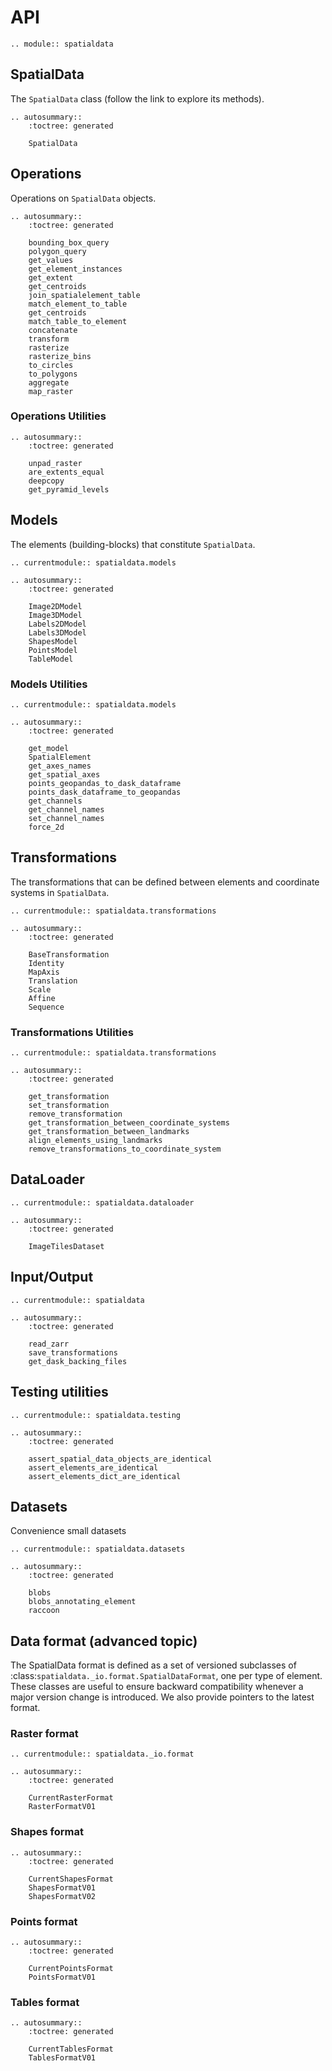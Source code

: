 # API

```{eval-rst}
.. module:: spatialdata
```

## SpatialData

The `SpatialData` class (follow the link to explore its methods).

```{eval-rst}
.. autosummary::
    :toctree: generated

    SpatialData
```

## Operations

Operations on `SpatialData` objects.

```{eval-rst}
.. autosummary::
    :toctree: generated

    bounding_box_query
    polygon_query
    get_values
    get_element_instances
    get_extent
    get_centroids
    join_spatialelement_table
    match_element_to_table
    get_centroids
    match_table_to_element
    concatenate
    transform
    rasterize
    rasterize_bins
    to_circles
    to_polygons
    aggregate
    map_raster
```

### Operations Utilities

```{eval-rst}
.. autosummary::
    :toctree: generated

    unpad_raster
    are_extents_equal
    deepcopy
    get_pyramid_levels
```

## Models

The elements (building-blocks) that constitute `SpatialData`.

```{eval-rst}
.. currentmodule:: spatialdata.models

.. autosummary::
    :toctree: generated

    Image2DModel
    Image3DModel
    Labels2DModel
    Labels3DModel
    ShapesModel
    PointsModel
    TableModel
```

### Models Utilities

```{eval-rst}
.. currentmodule:: spatialdata.models

.. autosummary::
    :toctree: generated

    get_model
    SpatialElement
    get_axes_names
    get_spatial_axes
    points_geopandas_to_dask_dataframe
    points_dask_dataframe_to_geopandas
    get_channels
    get_channel_names
    set_channel_names
    force_2d
```

## Transformations

The transformations that can be defined between elements and coordinate systems in `SpatialData`.

```{eval-rst}
.. currentmodule:: spatialdata.transformations

.. autosummary::
    :toctree: generated

    BaseTransformation
    Identity
    MapAxis
    Translation
    Scale
    Affine
    Sequence
```

### Transformations Utilities

```{eval-rst}
.. currentmodule:: spatialdata.transformations

.. autosummary::
    :toctree: generated

    get_transformation
    set_transformation
    remove_transformation
    get_transformation_between_coordinate_systems
    get_transformation_between_landmarks
    align_elements_using_landmarks
    remove_transformations_to_coordinate_system
```

## DataLoader

```{eval-rst}
.. currentmodule:: spatialdata.dataloader

.. autosummary::
    :toctree: generated

    ImageTilesDataset
```

## Input/Output

```{eval-rst}
.. currentmodule:: spatialdata

.. autosummary::
    :toctree: generated

    read_zarr
    save_transformations
    get_dask_backing_files
```

## Testing utilities

```{eval-rst}
.. currentmodule:: spatialdata.testing

.. autosummary::
    :toctree: generated

    assert_spatial_data_objects_are_identical
    assert_elements_are_identical
    assert_elements_dict_are_identical
```

## Datasets

Convenience small datasets

```{eval-rst}
.. currentmodule:: spatialdata.datasets

.. autosummary::
    :toctree: generated

    blobs
    blobs_annotating_element
    raccoon

```

## Data format (advanced topic)

The SpatialData format is defined as a set of versioned subclasses of :class:`spatialdata._io.format.SpatialDataFormat`, one per type of element.
These classes are useful to ensure backward compatibility whenever a major version change is introduced. We also provide pointers to the latest format.

### Raster format

```{eval-rst}
.. currentmodule:: spatialdata._io.format

.. autosummary::
    :toctree: generated

    CurrentRasterFormat
    RasterFormatV01
```

### Shapes format

```{eval-rst}
.. autosummary::
    :toctree: generated

    CurrentShapesFormat
    ShapesFormatV01
    ShapesFormatV02
```

### Points format

```{eval-rst}
.. autosummary::
    :toctree: generated

    CurrentPointsFormat
    PointsFormatV01
```

### Tables format

```{eval-rst}
.. autosummary::
    :toctree: generated

    CurrentTablesFormat
    TablesFormatV01
```

